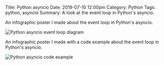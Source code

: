 Title: Python asyncio
Date: 2019-07-10 12:00pm
Category: Python
Tags: python, asyncio
Summary: A look at the event loop in Python's asyncio.

An infographic poster I made about the event loop in Python's asyncio.

![Python asyncio event loop diagram]({static}/images/python-asyncio-event-loop600x450.png)

An infographic poster I made with a code example about the event loop in Python's asyncio.

![Python asyncio code example]({static}/images/python-asyncio-code-example600x450.png)